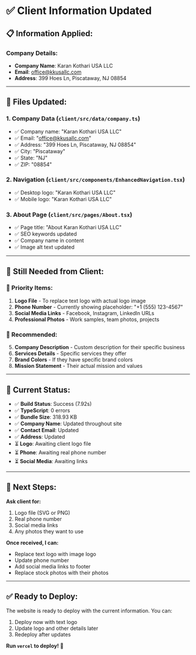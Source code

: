 # ✅ Client Information Updated

## 📋 **Information Applied:**

### **Company Details:**
- **Company Name**: Karan Kothari USA LLC
- **Email**: office@kkusallc.com
- **Address**: 399 Hoes Ln, Piscataway, NJ 08854

---

## 🔄 **Files Updated:**

### 1. **Company Data** (`client/src/data/company.ts`)
- ✅ Company name: "Karan Kothari USA LLC"
- ✅ Email: "office@kkusallc.com"
- ✅ Address: "399 Hoes Ln, Piscataway, NJ 08854"
- ✅ City: "Piscataway"
- ✅ State: "NJ"
- ✅ ZIP: "08854"

### 2. **Navigation** (`client/src/components/EnhancedNavigation.tsx`)
- ✅ Desktop logo: "Karan Kothari USA LLC"
- ✅ Mobile logo: "Karan Kothari USA LLC"

### 3. **About Page** (`client/src/pages/About.tsx`)
- ✅ Page title: "About Karan Kothari USA LLC"
- ✅ SEO keywords updated
- ✅ Company name in content
- ✅ Image alt text updated

---

## 📝 **Still Needed from Client:**

### **🎯 Priority Items:**
1. **Logo File** - To replace text logo with actual logo image
2. **Phone Number** - Currently showing placeholder: "+1 (555) 123-4567"
3. **Social Media Links** - Facebook, Instagram, LinkedIn URLs
4. **Professional Photos** - Work samples, team photos, projects

### **📸 Recommended:**
5. **Company Description** - Custom description for their specific business
6. **Services Details** - Specific services they offer
7. **Brand Colors** - If they have specific brand colors
8. **Mission Statement** - Their actual mission and values

---

## 🚀 **Current Status:**

- ✅ **Build Status**: Success (7.92s)
- ✅ **TypeScript**: 0 errors
- ✅ **Bundle Size**: 318.93 KB
- ✅ **Company Name**: Updated throughout site
- ✅ **Contact Email**: Updated
- ✅ **Address**: Updated
- ⏳ **Logo**: Awaiting client logo file
- ⏳ **Phone**: Awaiting real phone number
- ⏳ **Social Media**: Awaiting links

---

## 📧 **Next Steps:**

**Ask client for:**
1. Logo file (SVG or PNG)
2. Real phone number
3. Social media links
4. Any photos they want to use

**Once received, I can:**
- Replace text logo with image logo
- Update phone number
- Add social media links to footer
- Replace stock photos with their photos

---

## ✅ **Ready to Deploy:**

The website is ready to deploy with the current information. You can:
1. Deploy now with text logo
2. Update logo and other details later
3. Redeploy after updates

**Run `vercel` to deploy!** 🚀